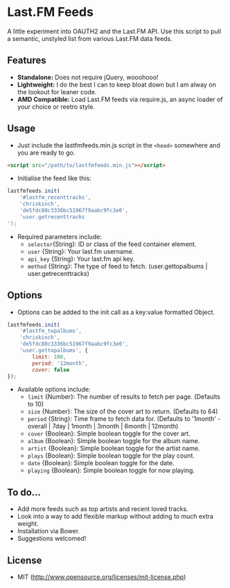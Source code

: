 # Last.FM Feeds

A little experiment into OAUTH2 and the Last.FM API. Use this script to pull a semantic, unstyled list from various Last.FM data feeds.

## Features

* __Standalone:__ Does not require jQuery, wooohooo!
* __Lightweight:__ I do the best I can to keep bloat down but I am alway on the lookout for leaner code.
* __AMD Compatible:__ Load Last.FM feeds via require.js, an async loader of your choice or reetro style.

## Usage

* Just include the lastfmfeeds.min.js script in the `<head>` somewhere and you are ready to go.

````html
<script src="/path/to/lastfmfeeds.min.js"></script>
````

* Initialise the feed like this:

````javascript
lastfmfeeds.init(
	'#lastfm_recenttracks',
	'chriskinch',
	'de5fdc80c3336bc51967f9aabc9fc3e0',
	'user.getrecenttracks
');
````
* Required parameters include:
	* `selector`{String}: ID or class of the feed container element. 
	* `user` {String}: Your last.fm username.
	* `api_key` {String}: Your last.fm api key.
	* `method` {String}: The type of feed to fetch. (user.gettopalbums | user.getrecenttracks)

## Options

* Options can be added to the init call as a key:value formatted Object.

````javascript
lastfmfeeds.init(
	'#lastfm_topalbums',
	'chriskinch',
	'de5fdc80c3336bc51967f9aabc9fc3e0',
	'user.gettopalbums', {
		limit: 100,
		period: '12month',
		cover: false
});
````

* Available options include:
	* `limit` {Number}: The number of results to fetch per page. (Defaults to 10)
	* `size` {Number}: The size of the cover art to return. (Defaults to 64)
	* `period` {String}: Time frame to fetch data for. (Defaults to '1month' - overall | 7day | 1month | 3month | 6month | 12month)
	* `cover` {Boolean}: Simple boolean toggle for the cover art.
	* `album` {Boolean}: Simple boolean toggle for the album name.
	* `artist` {Boolean}: Simple boolean toggle for the artist name.
	* `plays` {Boolean}: Simple boolean toggle for the play count.
	* `date` {Boolean}: Simple boolean toggle for the date.
	* `playing` {Boolean}: Simple boolean toggle for now playing.

## To do...

* Add more feeds such as top artists and recent loved tracks.
* Look into a way to add flexible markup without adding to much extra weight.
* Installation via Bower.
* Suggestions welcomed!

## License

- MIT (http://www.opensource.org/licenses/mit-license.php)